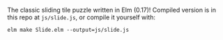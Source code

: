 The classic sliding tile puzzle written in Elm (0.17)! Compiled version is in this repo at `js/slide.js`, or compile it yourself with:

```
elm make Slide.elm --output=js/slide.js
```
